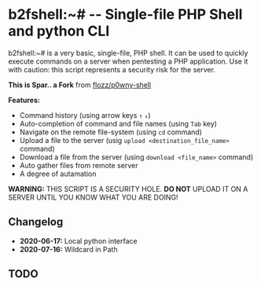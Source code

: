 # b2fshell:~# -- Single-file PHP Shell and python CLI

b2fshell:~# is a very basic, single-file, PHP shell. It can be used to quickly execute commands on a server when pentesting a PHP application. Use it with caution: this script represents a security risk for the server.

**This is Spar.. a Fork** from [flozz/p0wny-shell](https://github.com/flozz/p0wny-shell)

**Features:**

* Command history (using arrow keys `↑` `↓`)
* Auto-completion of command and file names (using `Tab` key)
* Navigate on the remote file-system (using `cd` command)
* Upload a file to the server (usig `upload <destination_file_name>` command)
* Download a file from the server (using `download <file_name>` command)
* Auto gather files from remote server
* A degree of autamation

**WARNING:** THIS SCRIPT IS A SECURITY HOLE. **DO NOT** UPLOAD IT ON A SERVER UNTIL YOU KNOW WHAT YOU ARE DOING!

## Changelog

* **2020-06-17:** Local python interface
* **2020-07-16:** Wildcard in Path

## TODO

